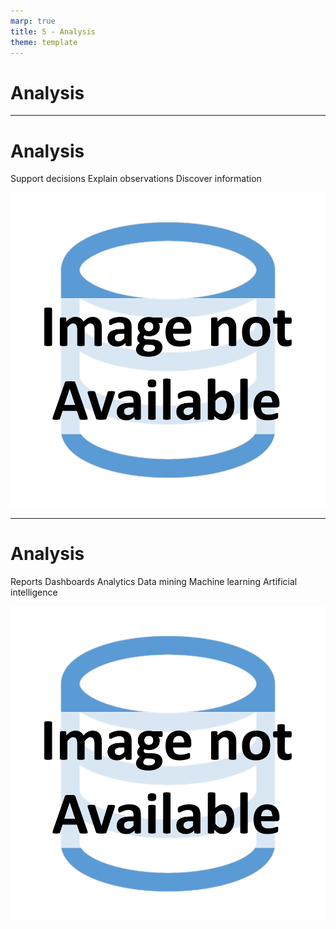 ```yaml
---
marp: true
title: 5 - Analysis
theme: template
---
```


<!-- _class: title-only -->

# Analysis

<!--
The fourth step in the data lifecycle is data analysis.
-->

---

<!-- _class: title-two-content-left-center -->

# Analysis

Support decisions
Explain observations
Discover information

![image An icon of a magnifying glass with a bar chart in the center of the circle of glass, in a minimalist style](images/placeholder.png)

<!--
Once we've processed our data, we want to analyze them to create new information that we can act upon.

There can be many reasons to perform a data analysis.

For example:

to provide support for or against decisions that we need to make,

to explain observations and behaviors that we see occurring,

and to discover new information from patterns that exist in the data.
-->

---

<!-- _class: title-two-content-left-center -->

# Analysis

Reports
Dashboards
Analytics
Data mining
Machine learning
Artificial intelligence

![image An icon of a magnifying glass with a bar chart in the center of the circle of glass, in a minimalist style](images/placeholder.png)

<!--
There are numerous ways we can analyze data, for example:

We can create reports, which allow us to analyze both numerical and graphical information.

We can create dashboards, which present key-performance indicators (or KPIs) through a series of visual widgets.

We can perform interactive data analysis, using business intelligence tools (like Excel, Power BI, and Tableau).

We can perform data mining, which uses computer algorithms to find patterns of interest in large data sets.

We can perform machine learning, which involves humans training computer algorithms to detect patterns in new incoming data.

And we can automate data analysis with data-driven artificial intelligence, which involves machines teaching themselves how to solve problems on their own.

There are many ways that we can analyze data, so it's important that we choose the right tool for each type of data analysis we perform.
-->